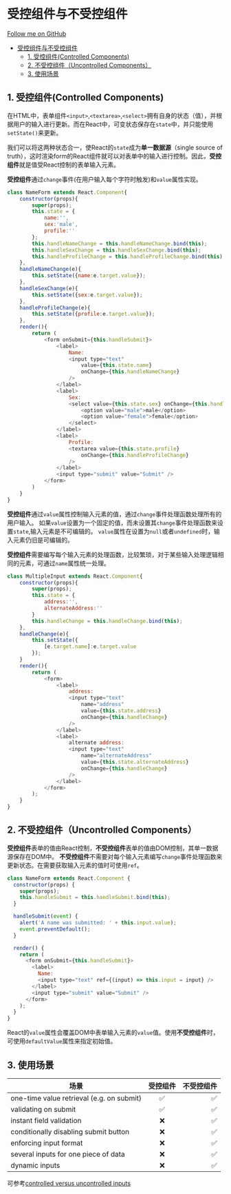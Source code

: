 # 受控组件与不受控组件

[Follow me on GitHub](https://github.com/yuhgi/yuhgi-daily/tree/master/react)

- [受控组件与不受控组件](#%E5%8F%97%E6%8E%A7%E7%BB%84%E4%BB%B6%E4%B8%8E%E4%B8%8D%E5%8F%97%E6%8E%A7%E7%BB%84%E4%BB%B6)
    - [1. 受控组件(Controlled Components)](#1-%E5%8F%97%E6%8E%A7%E7%BB%84%E4%BB%B6controlled-components)
    - [2. 不受控组件（Uncontrolled Components）](#2-%E4%B8%8D%E5%8F%97%E6%8E%A7%E7%BB%84%E4%BB%B6%EF%BC%88uncontrolled-components%EF%BC%89)
    - [3. 使用场景](#3-%E4%BD%BF%E7%94%A8%E5%9C%BA%E6%99%AF)

## 1. 受控组件(Controlled Components)

在HTML中，表单组件`<input>`,`<textarea>`,`<select>`拥有自身的状态（值），并根据用户的输入进行更新。而在React中，可变状态保存在`state`中，并只能使用`setState()`来更新。

我们可以将这两种状态合一，使React的`state`成为**单一数据源**（single source of truth），这时渲染form的React组件就可以对表单中的输入进行控制。因此，**受控组件**就是值受React控制的表单输入元素。

**受控组件**通过`change`事件(在用户输入每个字符时触发)和`value`属性实现。

```javascript
class NameForm extends React.Component{
    constructor(props){
        super(props);
        this.state = {
            name:'',
            sex:'male',
            profile:''
        };
        this.handleNameChange = this.handleNameChange.bind(this);
        this.handleSexChange = this.handleSexChange.bind(this);
        this.handleProfileChange = this.handleProfileChange.bind(this);
    },
    handleNameChange(e){
        this.setState({name:e.target.value});
    },
    handleSexChange(e){
        this.setState({sex:e.target.value});
    },
    handleProfileChange(e){
        this.setState({profile:e.target.value});
    },
    render(){
        return (
            <form onSubmit={this.handleSubmit}>
                <label>
                    Name:
                    <input type="text"
                        value={this.state.name}
                        onChange={this.handleNameChange}
                    />
                </label>
                <label>
                    Sex:
                    <select value={this.state.sex} onChange={this.handleSexChange}>
                        <option value="male">male</option>
                        <option value="female">female</option>
                    </select>
                </label>
                <label>
                    Profile:
                    <textarea value={this.state.profile}
                        onChange={this.handleProfileChange}
                    />
                </label>
                <input type="submit" value="Submit" />
            </form>
        )
    }
}
```

**受控组件**通过`value`属性控制输入元素的值，通过`change`事件处理函数处理所有的用户输入。
如果`value`设置为一个固定的值，而未设置其`change`事件处理函数来设置`state`,输入元素是不可编辑的。
`value`属性在设置为`null`或者`undefined`时，输入元素仍旧是可编辑的。

**受控组件**需要编写每个输入元素的处理函数，比较繁琐，对于某些输入处理逻辑相同的元素，可通过`name`属性统一处理。

```javascript
class MultipleInput extends React.Component{
    constructor(props){
        super(props);
        this.state = {
            address:'',
            alternateAddress:''
        }
        this.handleChange = this.handleChange.bind(this);
    },
    handleChange(e){
        this.setState({
            [e.target.name]:e.target.value
        });
    }
    render(){
        return (
            <form>
                <label>
                    address:
                    <input type="text"
                        name="address"
                        value={this.state.address}
                        onChange={this.handleChange}
                    />
                </label>
                <label>
                    alternate address:
                    <input type="text"
                        name="alternateAddress"
                        value={this.state.alternateAddress}
                        onChange={this.handleChange}
                    />
                </label>
            </form>
        );
    }
}
```

## 2. 不受控组件（Uncontrolled Components）

**受控组件**表单的值由React控制，**不受控组件**表单的值由DOM控制，其单一数据源保存在DOM中。
**不受控组件**不需要对每个输入元素编写`change`事件处理函数来更新状态。在需要获取输入元素的值时可使用`ref`。

```javascript
class NameForm extends React.Component {
  constructor(props) {
    super(props);
    this.handleSubmit = this.handleSubmit.bind(this);
  }

  handleSubmit(event) {
    alert('A name was submitted: ' + this.input.value);
    event.preventDefault();
  }

  render() {
    return (
      <form onSubmit={this.handleSubmit}>
        <label>
          Name:
          <input type="text" ref={(input) => this.input = input} />
        </label>
        <input type="submit" value="Submit" />
      </form>
    );
  }
}
```

React的`value`属性会覆盖DOM中表单输入元素的`value`值。使用**不受控组件**时，可使用`defaultValue`属性来指定初始值。

## 3. 使用场景

| 场景                                      | 受控组件 | 不受控组件 |
| ----------------------------------------- | :------: | ---------: |
| one-time value retrieval (e.g. on submit) | ✅        | ✅          |
| validating on submit                      | ✅        | ✅          |
| instant field validation                  | ❌        | ✅          |
| conditionally disabling submit button     | ❌        | ✅          |
| enforcing input format                    | ❌        | ✅          |
| several inputs for one piece of data      | ❌        | ✅          |
| dynamic inputs                            | ❌        | ✅          |

可参考[controlled versus uncontrolled inputs](https://goshakkk.name/controlled-vs-uncontrolled-inputs-react/)
